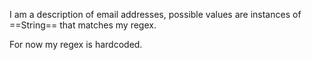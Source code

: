 I am a description of email addresses, possible values are instances of ==String== that matches my regex.

For now my regex is hardcoded. 